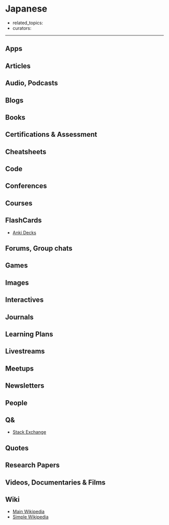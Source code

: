 # Japanese

- related_topics:
- curators:

------

## Apps

## Articles

## Audio, Podcasts

## Blogs

## Books

## Certifications & Assessment

## Cheatsheets

## Code

## Conferences

## Courses

## FlashCards

- [Anki Decks](https://ankiweb.net/shared/decks/japanese)

## Forums, Group chats

## Games

## Images

## Interactives

## Journals

## Learning Plans

## Livestreams

## Meetups

## Newsletters

## People

## Q&

- [Stack Exchange](https://japanese.stackexchange.com)

## Quotes

## Research Papers

## Videos, Documentaries & Films

## Wiki

- [Main Wikipedia](https://en.wikipedia.org/wiki/Japanese_language)
- [Simple Wikipedia](https://simple.wikipedia.org/wiki/Japanese_language)


